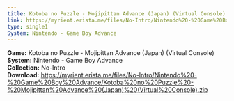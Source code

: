 ```yaml
---
title: Kotoba no Puzzle - Mojipittan Advance (Japan) (Virtual Console)
link: https://myrient.erista.me/files/No-Intro/Nintendo%20-%20Game%20Boy%20Advance/Kotoba%20no%20Puzzle%20-%20Mojipittan%20Advance%20(Japan)%20(Virtual%20Console).zip
type: single1
System: Nintendo - Game Boy Advance
---
```

<b>Game:</b> Kotoba no Puzzle - Mojipittan Advance (Japan) (Virtual Console)<br>
<b>System:</b> Nintendo - Game Boy Advance<br>
<b>Collection:</b> No-Intro<br>
<b>Download:</b> https://myrient.erista.me/files/No-Intro/Nintendo%20-%20Game%20Boy%20Advance/Kotoba%20no%20Puzzle%20-%20Mojipittan%20Advance%20(Japan)%20(Virtual%20Console).zip